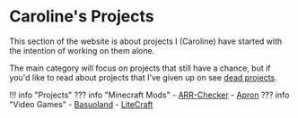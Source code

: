 # Caroline's Projects

This section of the website is about projects I (Caroline) have started
with the intention of working on them alone.

The main category will focus on projects that still have a chance,
but if you'd like to read about projects that I've given up on see
[dead projects](/caroline/projects/dead "Caroline's Dead Projects").

!!! info "Projects"
    ??? info "Minecraft Mods"
        - [ARR-Checker](/caroline/projects/arrchecker)
        - [Apron](/btu/projects/apron)
    ??? info "Video Games"
        - [Basuoland](/caroline/projects/basuoland)
        - [LiteCraft](/caroline/projects/litecraft)
